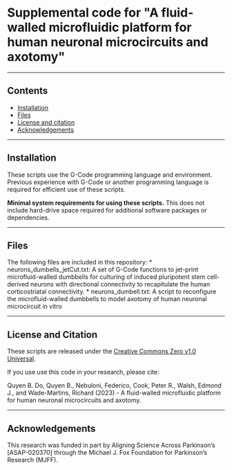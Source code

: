 # Supplemental code for "A fluid-walled microfluidic platform for human neuronal microcircuits and axotomy"

------------------
## Contents
* [Installation](#installation)
* [Files](#files)
* [License and citation](#license-and-citation)
* [Acknowledgements](#acknowledgements)

------------------
## Installation
These scripts use the G-Code programming language and environment. Previous experience with G-Code or another programming language is required for efficient use of these scripts.

**Minimal system requirements for using these scripts.** This does not include hard-drive space required for additional software packages or dependencies.

------------------
## Files
The following files are included in this repository:
	* neurons_dumbells_jetCut.txt: A set of G-Code functions to jet-print microfluid-walled dumbbells for culturing of induced pluripotent stem cell-derived neurons with directional connectivity to recapitulate the human corticostriatal connectivity.
	* neurons_dumbell.txt: A script to reconfigure the microfluid-walled dumbbells to model axotomy of human neuronal microcircuit in vitro

------------------
## License and Citation
These scripts are released under the [Creative Commons Zero v1.0 Universal](https://opensource.org/licenses/MIT](https://creativecommons.org/publicdomain/zero/1.0/)).

If you use use this code in your research, please cite:

Quyen B. Do, Quyen B., Nebuloni, Federico, Cook, Peter R., Walsh, Edmond J., and Wade-Martins, Richard (2023) - A fluid-walled microfluidic platform for human neuronal microcircuits and axotomy.  

------------------
## Acknowledgements
This research was funded in part by Aligning Science Across Parkinson’s [ASAP-020370] through the Michael J. Fox Foundation for Parkinson’s Research (MJFF).
